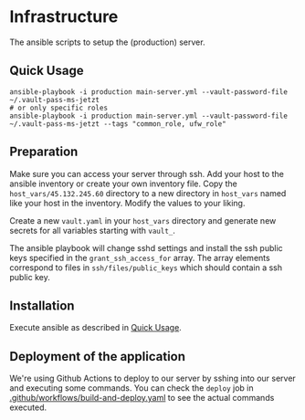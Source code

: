 # Infrastructure

The ansible scripts to setup the (production) server.

## Quick Usage
```
ansible-playbook -i production main-server.yml --vault-password-file ~/.vault-pass-ms-jetzt
# or only specific roles
ansible-playbook -i production main-server.yml --vault-password-file ~/.vault-pass-ms-jetzt --tags "common_role, ufw_role"
```

## Preparation

Make sure you can access your server through ssh. Add your host to the ansible
inventory or create your own inventory file. Copy the `host_vars/45.132.245.60` directory
to a new directory in `host_vars` named like your host in the inventory. Modify the values
to your liking.

Create a new `vault.yaml` in your `host_vars` directory and generate new secrets
for all variables starting with `vault_`.

The ansible playbook will change sshd settings and install the ssh public keys
specified in the `grant_ssh_access_for` array. The array elements correspond to files
in `ssh/files/public_keys` which should contain a ssh public key.

## Installation

Execute ansible as described in [Quick Usage](#quick-usage).

## Deployment of the application

We're using Github Actions to deploy to our server by sshing into our server and executing some commands.
You can check the `deploy` job in [.github/workflows/build-and-deploy.yaml](../.github/workflows/build-and-deploy.yaml) to see the actual commands executed.
